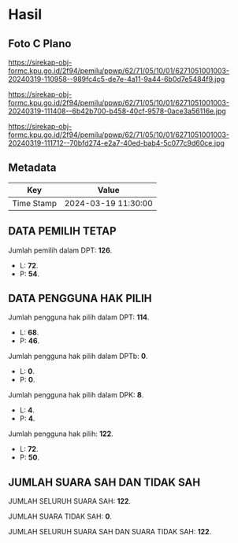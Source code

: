 # Hasil

## Foto C Plano

https://sirekap-obj-formc.kpu.go.id/2f94/pemilu/ppwp/62/71/05/10/01/6271051001003-20240319-110958--989fc4c5-de7e-4a11-9a44-6b0d7e5484f9.jpg

https://sirekap-obj-formc.kpu.go.id/2f94/pemilu/ppwp/62/71/05/10/01/6271051001003-20240319-111408--6b42b700-b458-40cf-9578-0ace3a56116e.jpg

https://sirekap-obj-formc.kpu.go.id/2f94/pemilu/ppwp/62/71/05/10/01/6271051001003-20240319-111712--70bfd274-e2a7-40ed-bab4-5c077c9d60ce.jpg


## Metadata

| Key        | Value               |
| ---------- | ------------------- |
| Time Stamp | 2024-03-19 11:30:00 |


## DATA PEMILIH TETAP

Jumlah pemilih dalam DPT: **126**.
 * L: **72**.
 * P: **54**.

## DATA PENGGUNA HAK PILIH

Jumlah pengguna hak pilih dalam DPT: **114**.
 * L: **68**.
 * P: **46**.

Jumlah pengguna hak pilih dalam DPTb: **0**.
 * L: **0**.
 * P: **0**.

Jumlah pengguna hak pilih dalam DPK: **8**.
 * L: **4**.
 * P: **4**.

Jumlah pengguna hak pilih: **122**.
 * L: **72**.
 * P: **50**.

## JUMLAH SUARA SAH DAN TIDAK SAH

JUMLAH SELURUH SUARA SAH: **122**.

JUMLAH SUARA TIDAK SAH: **0**.

JUMLAH SELURUH SUARA SAH DAN SUARA TIDAK SAH: **122**.


